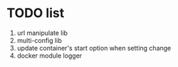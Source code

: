 TODO list
=========

1. url manipulate lib
2. multi-config lib
3. update container's start option when setting change
4. docker module logger